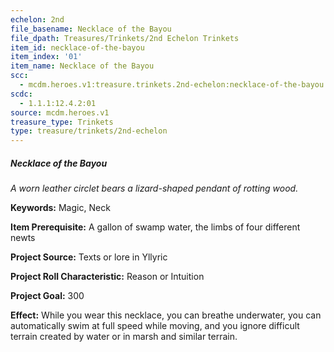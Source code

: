 ```yaml
---
echelon: 2nd
file_basename: Necklace of the Bayou
file_dpath: Treasures/Trinkets/2nd Echelon Trinkets
item_id: necklace-of-the-bayou
item_index: '01'
item_name: Necklace of the Bayou
scc:
  - mcdm.heroes.v1:treasure.trinkets.2nd-echelon:necklace-of-the-bayou
scdc:
  - 1.1.1:12.4.2:01
source: mcdm.heroes.v1
treasure_type: Trinkets
type: treasure/trinkets/2nd-echelon
---
```


##### Necklace of the Bayou

*A worn leather circlet bears a lizard-shaped pendant of rotting wood.*

**Keywords:** Magic, Neck

**Item Prerequisite:** A gallon of swamp water, the limbs of four different newts

**Project Source:** Texts or lore in Yllyric

**Project Roll Characteristic:** Reason or Intuition

**Project Goal:** 300

**Effect:** While you wear this necklace, you can breathe underwater, you can automatically swim at full speed while moving, and you ignore difficult terrain created by water or in marsh and similar terrain.
